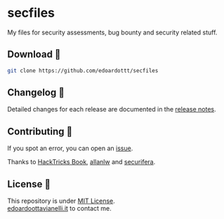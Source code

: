 # secfiles
My files for security assessments, bug bounty and security related stuff.

Download 📡
----------
```bash
git clone https://github.com/edoardottt/secfiles
```

Changelog 📌
-------
Detailed changes for each release are documented in the [release notes](https://github.com/edoardottt/secfiles/releases).

Contributing 🤝
------
If you spot an error, you can open an [issue](https://github.com/edoardottt/secfiles/issues).

Thanks to [HackTricks Book](https://book.hacktricks.xyz/welcome/readme), [allanlw](https://github.com/allanlw/svg-cheatsheet) and [securifera](https://gist.github.com/securifera/e7eed730cbe1ce43d0c29d7cd2d582f4).

License 📝
-------

This repository is under [MIT License](https://github.com/edoardottt/secfiles/blob/main/LICENSE).  
[edoardoottavianelli.it](https://www.edoardoottavianelli.it) to contact me.
